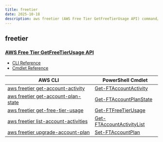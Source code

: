 ```yaml
---
title: freetier
date: 2025-10-18
description: aws freetier (AWS Free Tier GetFreeTierUsage API) command/cmdlet list.
---
```


## freetier

### [AWS Free Tier GetFreeTierUsage API](https://aws.amazon.com/aws-cost-management/)

* [CLI Reference](https://awscli.amazonaws.com/v2/documentation/api/latest/reference/freetier/index.html)
* [Cmdlet Reference](https://docs.aws.amazon.com/powershell/latest/reference/items/FreeTier_cmdlets.html)

|AWS CLI|PowerShell Cmdlet|
|----|----|
|[aws freetier get-account-activity](https://awscli.amazonaws.com/v2/documentation/api/latest/reference/freetier/get-account-activity.html)|[Get-FTAccountActivity](https://docs.aws.amazon.com/powershell/latest/reference/items/Get-FTAccountActivity.html)|
|[aws freetier get-account-plan-state](https://awscli.amazonaws.com/v2/documentation/api/latest/reference/freetier/get-account-plan-state.html)|[Get-FTAccountPlanState](https://docs.aws.amazon.com/powershell/latest/reference/items/Get-FTAccountPlanState.html)|
|[aws freetier get-free-tier-usage](https://awscli.amazonaws.com/v2/documentation/api/latest/reference/freetier/get-free-tier-usage.html)|[Get-FTFreeTierUsage](https://docs.aws.amazon.com/powershell/latest/reference/items/Get-FTFreeTierUsage.html)|
|[aws freetier list-account-activities](https://awscli.amazonaws.com/v2/documentation/api/latest/reference/freetier/list-account-activities.html)|[Get-FTAccountActivityList](https://docs.aws.amazon.com/powershell/latest/reference/items/Get-FTAccountActivityList.html)|
|[aws freetier upgrade-account-plan](https://awscli.amazonaws.com/v2/documentation/api/latest/reference/freetier/upgrade-account-plan.html)|[Set-FTAccountPlan](https://docs.aws.amazon.com/powershell/latest/reference/items/Set-FTAccountPlan.html)|

